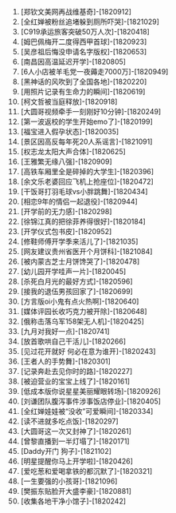 
1. [郑钦文美网再战维基奇]-[1820912]
1. [全红婵被粉丝追堵躲到厕所吓哭]-[1821029]
1. [C919承运旅客突破50万人次]-[1820418]
1. [姆巴佩梅开二度得西甲首球]-[1820923]
1. [吴彦祖后悔没申请名字版权]-[1820653]
1. [南昌因高温延迟开学]-[1820805]
1. [6人小店被羊毛党一夜薅走7000万]-[1820949]
1. [黑神话的风吹到了全国各地]-[1820220]
1. [用照片记录有生命力的瞬间]-[1820619]
1. [柯文哲被当庭释放]-[1820918]
1. [大圆哥视频牵手一刻刚好10分钟]-[1820249]
1. [第一波返校的学生开始emo了]-[1820199]
1. [福宝进入假孕状态]-[1820035]
1. [景区因高反每年死20人系谣言]-[1821091]
1. [权志龙太阳大声合体]-[1820625]
1. [王雅繁无缘八强]-[1820909]
1. [高铁车厢里全是碎掉的大学生]-[1820396]
1. [余文乐老婆回应飞机上抢座位]-[1820472]
1. [干饭哥打羽毛球vs小胖跳舞]-[1820434]
1. [相恋9年的情侣一起退役]-[1820944]
1. [开学前的无力感]-[1820298]
1. [徐锦江真的把徐菲养得很好]-[1820184]
1. [开学仪式包书皮]-[1820952]
1. [修鞋师傅开学季来活儿了]-[1821035]
1. [网友建议贵州省医开个月饼科]-[1821084]
1. [被内蒙古芝士月饼馋哭了]-[1820478]
1. [幼儿园开学哇声一片]-[1820045]
1. [杀死白月光的最好方式]-[1820596]
1. [接我的退伍男孩回家了]-[1820699]
1. [方言版oi小鬼有点火热啊]-[1820640]
1. [媒体评园长收巧克力被开除]-[1820648]
1. [俄称击落乌军158架无人机]-[1820425]
1. [九月对我好一点]-[1820741]
1. [放首歌哄自己干活儿]-[1820266]
1. [见过花开就好 何必在意为谁开]-[1820243]
1. [王者人的手势舞]-[1820301]
1. [记录奔赴去见你时的路]-[1820227]
1. [被迫营业的宝宝上线了]-[1820161]
1. [低成本版你说星星美丽耀眼转场]-[1820926]
1. [刘谦团队腹泻事件涉事饭店停业]-[1820405]
1. [全红婵娃娃被“没收”可爱瞬间]-[1820334]
1. [读不进就多吃点饭]-[1820297]
1. [大圆哥这一次又封神了]-[1820261]
1. [曾黎直播到一半灯塌了]-[1820171]
1. [Daddy开门 狗子]-[1821102]
1. [明星提醒你马上开学啦]-[1820426]
1. [爱吃葱和爱喝拿铁的都沉默了]-[1820321]
1. [一生要强的小孩哥]-[1821096]
1. [樊振东贴脸开大盛李豪]-[1820881]
1. [收集各地干净小馆子]-[1820242]
